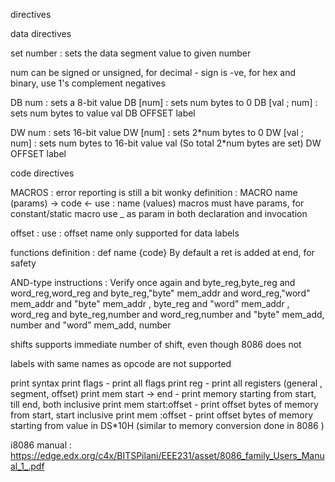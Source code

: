 directives

data directives

set number : sets the data segment value to given number

num can be signed or unsigned, for decimal - sign is -ve, for hex and binary, use 1's complement negatives

DB num : sets a 8-bit value
DB \[num] : sets num bytes to 0
DB \[val ; num] : sets num bytes to value val
DB OFFSET label

DW num : sets 16-bit value
DW \[num] : sets 2\*num bytes to 0
DW \[val ; num] : sets num bytes to 16-bit value val (So total 2\*num bytes are set)
DW OFFSET label

code directives

MACROS : error reporting is still a bit wonky
definition : MACRO name (params) -> code <-
use : name (values)
macros must have params, for constant/static macro use \_ as param in both declaration and invocation

offset :
use : offset name
only supported for data labels

functions
definition : def name {code}
By default a ret is added at end, for safety

AND-type instructions : Verify once again
and byte_reg,byte_reg
and word_reg,word_reg
and byte_reg,"byte" mem_addr
and word_reg,"word" mem_addr
and "byte" mem_addr , byte_reg
and "word" mem_addr , word_reg
and byte_reg,number
and word_reg,number
and "byte" mem_add, number
and "word" mem_add, number

shifts supports immediate number of shift, even though 8086 does not

labels with same names as opcode are not supported

print syntax
print flags - print all flags
print reg - print all registers (general , segment, offset)
print mem start -> end - print memory starting from start, till end, both inclusive
print mem start:offset - print offset bytes of memory from start, start inclusive
print mem :offset - print offset bytes of memory starting from value in DS\*10H (similar to memory conversion done in 8086 )

i8086 manual : https://edge.edx.org/c4x/BITSPilani/EEE231/asset/8086_family_Users_Manual_1_.pdf
